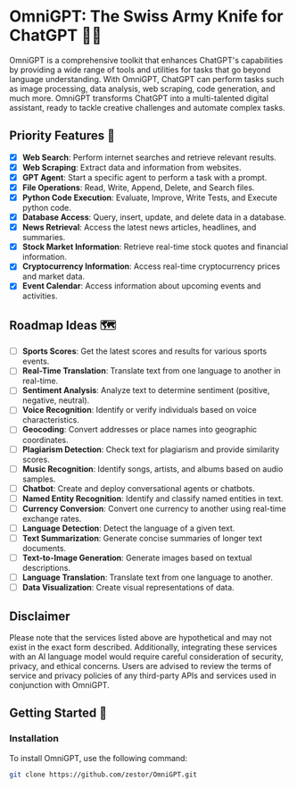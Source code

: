 # OmniGPT: The Swiss Army Knife for ChatGPT 🧠🔧

OmniGPT is a comprehensive toolkit that enhances ChatGPT's capabilities by providing a wide range of tools and utilities for tasks that go beyond language understanding. With OmniGPT, ChatGPT can perform tasks such as image processing, data analysis, web scraping, code generation, and much more. OmniGPT transforms ChatGPT into a multi-talented digital assistant, ready to tackle creative challenges and automate complex tasks.

## Priority Features 🌟

- [X] **Web Search**: Perform internet searches and retrieve relevant results.
- [X] **Web Scraping**: Extract data and information from websites.
- [X] **GPT Agent**: Start a specific agent to perform a task with a prompt.
- [X] **File Operations**: Read, Write, Append, Delete, and Search files.
- [X] **Python Code Execution**: Evaluate, Improve, Write Tests, and Execute python code.
- [X] **Database Access**: Query, insert, update, and delete data in a database.
- [X] **News Retrieval**: Access the latest news articles, headlines, and summaries.
- [X] **Stock Market Information**: Retrieve real-time stock quotes and financial information.
- [X] **Cryptocurrency Information**: Access real-time cryptocurrency prices and market data.
- [X] **Event Calendar**: Access information about upcoming events and activities.

## Roadmap Ideas 🗺️

- [ ] **Sports Scores**: Get the latest scores and results for various sports events.
- [ ] **Real-Time Translation**: Translate text from one language to another in real-time.
- [ ] **Sentiment Analysis**: Analyze text to determine sentiment (positive, negative, neutral).
- [ ] **Voice Recognition**: Identify or verify individuals based on voice characteristics.
- [ ] **Geocoding**: Convert addresses or place names into geographic coordinates.
- [ ] **Plagiarism Detection**: Check text for plagiarism and provide similarity scores.
- [ ] **Music Recognition**: Identify songs, artists, and albums based on audio samples.
- [ ] **Chatbot**: Create and deploy conversational agents or chatbots.
- [ ] **Named Entity Recognition**: Identify and classify named entities in text.
- [ ] **Currency Conversion**: Convert one currency to another using real-time exchange rates.
- [ ] **Language Detection**: Detect the language of a given text.
- [ ] **Text Summarization**: Generate concise summaries of longer text documents.
- [ ] **Text-to-Image Generation**: Generate images based on textual descriptions.
- [ ] **Language Translation**: Translate text from one language to another.
- [ ] **Data Visualization**: Create visual representations of data.

## Disclaimer

Please note that the services listed above are hypothetical and may not exist in the exact form described. Additionally, integrating these services with an AI language model would require careful consideration of security, privacy, and ethical concerns. Users are advised to review the terms of service and privacy policies of any third-party APIs and services used in conjunction with OmniGPT.

## Getting Started 🚀

### Installation

To install OmniGPT, use the following command:

```bash
git clone https://github.com/zestor/OmniGPT.git

